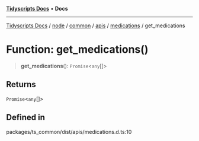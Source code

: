 [**Tidyscripts Docs**](../../../../../../../../../README.md) • **Docs**

***

[Tidyscripts Docs](../../../../../../../../../globals.md) / [node](../../../../../../../README.md) / [common](../../../../../README.md) / [apis](../../../README.md) / [medications](../README.md) / get\_medications

# Function: get\_medications()

> **get\_medications**(): `Promise`\<`any`[]\>

## Returns

`Promise`\<`any`[]\>

## Defined in

packages/ts\_common/dist/apis/medications.d.ts:10
